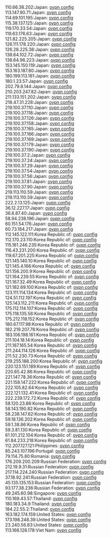 110.66.38.202:Japan: [ovpn config](vpn/110_66_38_202.ovpn)  
113.147.90.71:Japan: [ovpn config](vpn/113_147_90_71.ovpn)  
114.69.101.195:Japan: [ovpn config](vpn/114_69_101_195.ovpn)  
115.38.137.125:Japan: [ovpn config](vpn/115_38_137_125.ovpn)  
119.170.33.54:Japan: [ovpn config](vpn/119_170_33_54.ovpn)  
119.63.176.63:Japan: [ovpn config](vpn/119_63_176_63.ovpn)  
121.82.225.205:Japan: [ovpn config](vpn/121_82_225_205.ovpn)  
126.111.178.220:Japan: [ovpn config](vpn/126_111_178_220.ovpn)  
126.28.225.38:Japan: [ovpn config](vpn/126_28_225_38.ovpn)  
138.64.102.72:Japan: [ovpn config](vpn/138_64_102_72.ovpn)  
138.64.96.223:Japan: [ovpn config](vpn/138_64_96_223.ovpn)  
153.145.150.119:Japan: [ovpn config](vpn/153_145_150_119.ovpn)  
153.163.187.80:Japan: [ovpn config](vpn/153_163_187_80.ovpn)  
180.199.113.181:Japan: [ovpn config](vpn/180_199_113_181.ovpn)  
180.1.23.57:Japan: [ovpn config](vpn/180_1_23_57.ovpn)  
202.79.8.144:Japan: [ovpn config](vpn/202_79_8_144.ovpn)  
210.203.247.82:Japan: [ovpn config](vpn/210_203_247_82.ovpn)  
211.133.151.202:Japan: [ovpn config](vpn/211_133_151_202.ovpn)  
218.47.31.228:Japan: [ovpn config](vpn/218_47_31_228.ovpn)  
219.100.37.110:Japan: [ovpn config](vpn/219_100_37_110.ovpn)  
219.100.37.118:Japan: [ovpn config](vpn/219_100_37_118.ovpn)  
219.100.37.126:Japan: [ovpn config](vpn/219_100_37_126.ovpn)  
219.100.37.158:Japan: [ovpn config](vpn/219_100_37_158.ovpn)  
219.100.37.165:Japan: [ovpn config](vpn/219_100_37_165.ovpn)  
219.100.37.166:Japan: [ovpn config](vpn/219_100_37_166.ovpn)  
219.100.37.169:Japan: [ovpn config](vpn/219_100_37_169.ovpn)  
219.100.37.179:Japan: [ovpn config](vpn/219_100_37_179.ovpn)  
219.100.37.190:Japan: [ovpn config](vpn/219_100_37_190.ovpn)  
219.100.37.2:Japan: [ovpn config](vpn/219_100_37_2.ovpn)  
219.100.37.24:Japan: [ovpn config](vpn/219_100_37_24.ovpn)  
219.100.37.29:Japan: [ovpn config](vpn/219_100_37_29.ovpn)  
219.100.37.54:Japan: [ovpn config](vpn/219_100_37_54.ovpn)  
219.100.37.56:Japan: [ovpn config](vpn/219_100_37_56.ovpn)  
219.100.37.81:Japan: [ovpn config](vpn/219_100_37_81.ovpn)  
219.100.37.90:Japan: [ovpn config](vpn/219_100_37_90.ovpn)  
219.113.110.59:Japan: [ovpn config](vpn/219_113_110_59.ovpn)  
219.113.110.59:Japan: [ovpn config](vpn/219_113_110_59.ovpn)  
222.2.13.125:Japan: [ovpn config](vpn/222_2_13_125.ovpn)  
36.12.227.17:Japan: [ovpn config](vpn/36_12_227_17.ovpn)  
36.8.87.40:Japan: [ovpn config](vpn/36_8_87_40.ovpn)  
58.94.238.196:Japan: [ovpn config](vpn/58_94_238_196.ovpn)  
60.151.54.176:Japan: [ovpn config](vpn/60_151_54_176.ovpn)  
60.73.184.217:Japan: [ovpn config](vpn/60_73_184_217.ovpn)  
112.145.122.111:Korea Republic of: [ovpn config](vpn/112_145_122_111.ovpn)  
112.170.23.110:Korea Republic of: [ovpn config](vpn/112_170_23_110.ovpn)  
115.161.246.235:Korea Republic of: [ovpn config](vpn/115_161_246_235.ovpn)  
116.43.231.200:Korea Republic of: [ovpn config](vpn/116_43_231_200.ovpn)  
119.67.201.225:Korea Republic of: [ovpn config](vpn/119_67_201_225.ovpn)  
121.145.140.10:Korea Republic of: [ovpn config](vpn/121_145_140_10.ovpn)  
121.145.4.166:Korea Republic of: [ovpn config](vpn/121_145_4_166.ovpn)  
121.156.200.9:Korea Republic of: [ovpn config](vpn/121_156_200_9.ovpn)  
121.164.239.55:Korea Republic of: [ovpn config](vpn/121_164_239_55.ovpn)  
121.167.32.49:Korea Republic of: [ovpn config](vpn/121_167_32_49.ovpn)  
121.182.69.100:Korea Republic of: [ovpn config](vpn/121_182_69_100.ovpn)  
123.111.114.134:Korea Republic of: [ovpn config](vpn/123_111_114_134.ovpn)  
124.51.112.197:Korea Republic of: [ovpn config](vpn/124_51_112_197.ovpn)  
125.143.112.211:Korea Republic of: [ovpn config](vpn/125_143_112_211.ovpn)  
175.112.114.107:Korea Republic of: [ovpn config](vpn/175_112_114_107.ovpn)  
175.118.135.58:Korea Republic of: [ovpn config](vpn/175_118_135_58.ovpn)  
175.212.118.152:Korea Republic of: [ovpn config](vpn/175_212_118_152.ovpn)  
180.67.117.98:Korea Republic of: [ovpn config](vpn/180_67_117_98.ovpn)  
182.219.207.78:Korea Republic of: [ovpn config](vpn/182_219_207_78.ovpn)  
183.106.198.161:Korea Republic of: [ovpn config](vpn/183_106_198_161.ovpn)  
211.104.18.14:Korea Republic of: [ovpn config](vpn/211_104_18_14.ovpn)  
211.187.165.54:Korea Republic of: [ovpn config](vpn/211_187_165_54.ovpn)  
211.244.114.126:Korea Republic of: [ovpn config](vpn/211_244_114_126.ovpn)  
211.52.230.73:Korea Republic of: [ovpn config](vpn/211_52_230_73.ovpn)  
219.255.188.200:Korea Republic of: [ovpn config](vpn/219_255_188_200.ovpn)  
220.123.151.189:Korea Republic of: [ovpn config](vpn/220_123_151_189.ovpn)  
220.65.42.86:Korea Republic of: [ovpn config](vpn/220_65_42_86.ovpn)  
221.147.78.36:Korea Republic of: [ovpn config](vpn/221_147_78_36.ovpn)  
221.158.147.222:Korea Republic of: [ovpn config](vpn/221_158_147_222.ovpn)  
222.105.82.64:Korea Republic of: [ovpn config](vpn/222_105_82_64.ovpn)  
222.121.132.41:Korea Republic of: [ovpn config](vpn/222_121_132_41.ovpn)  
222.239.172.72:Korea Republic of: [ovpn config](vpn/222_239_172_72.ovpn)  
58.120.23.86:Korea Republic of: [ovpn config](vpn/58_120_23_86.ovpn)  
58.143.190.82:Korea Republic of: [ovpn config](vpn/58_143_190_82.ovpn)  
58.238.147.62:Korea Republic of: [ovpn config](vpn/58_238_147_62.ovpn)  
59.18.136.202:Korea Republic of: [ovpn config](vpn/59_18_136_202.ovpn)  
59.1.38.86:Korea Republic of: [ovpn config](vpn/59_1_38_86.ovpn)  
59.3.81.130:Korea Republic of: [ovpn config](vpn/59_3_81_130.ovpn)  
61.101.212.104:Korea Republic of: [ovpn config](vpn/61_101_212_104.ovpn)  
61.84.233.218:Korea Republic of: [ovpn config](vpn/61_84_233_218.ovpn)  
112.207.127.121:Philippines: [ovpn config](vpn/112_207_127_121.ovpn)  
85.243.107.196:Portugal: [ovpn config](vpn/85_243_107_196.ovpn)  
79.114.75.80:Romania: [ovpn config](vpn/79_114_75_80.ovpn)  
176.209.200.209:Russian Federation: [ovpn config](vpn/176_209_200_209.ovpn)  
212.19.9.31:Russian Federation: [ovpn config](vpn/212_19_9_31.ovpn)  
217.114.224.240:Russian Federation: [ovpn config](vpn/217_114_224_240.ovpn)  
37.18.92.241:Russian Federation: [ovpn config](vpn/37_18_92_241.ovpn)  
45.135.135.153:Russian Federation: [ovpn config](vpn/45_135_135_153.ovpn)  
93.177.38.236:Russian Federation: [ovpn config](vpn/93_177_38_236.ovpn)  
49.245.60.98:Singapore: [ovpn config](vpn/49_245_60_98.ovpn)  
110.169.43.57:Thailand: [ovpn config](vpn/110_169_43_57.ovpn)  
180.183.34.9:Thailand: [ovpn config](vpn/180_183_34_9.ovpn)  
184.22.55.2:Thailand: [ovpn config](vpn/184_22_55_2.ovpn)  
163.182.174.159:United States: [ovpn config](vpn/163_182_174_159.ovpn)  
173.198.248.39:United States: [ovpn config](vpn/173_198_248_39.ovpn)  
23.240.56.83:United States: [ovpn config](vpn/23_240_56_83.ovpn)  
113.166.128.178:Viet Nam: [ovpn config](vpn/113_166_128_178.ovpn)  
